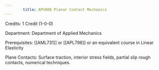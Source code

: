 ```yaml
---
        title: APV808 Planar Contact Mechanics
---
```

Credits: 1 Credit (1-0-0)

Department: Department of Applied Mechanics

Prerequisites: [[AML731]] or [[APL796]] or an equivalent course in Linear Elasticity

Plane Contacts: Surface traction, interior stress fields, partial slip rough contacts, numerical techniques.